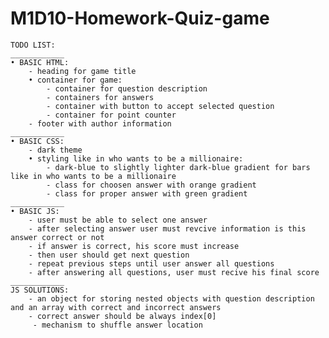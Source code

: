 # M1D10-Homework-Quiz-game
 

<!--
        QUIZ GAME!

        RULES:
        / The player must guess correctly a certain amount of questions
        / Each correct answer gives him one point
        / Answers could be multiple or true/false
        / At the end of the game, the user must know his/her total score

        QUESTIONS:
        / You can get them from this URL ( http://bit.ly/strive_QUIZZ ) or you can write your own
        / Could be multiple of boolean (true / false)
        / [EXTRA] Show if the answer provided was the wrong one or correct it after clicking
        / [EXTRA] Present the questions one a time instead of having all displayed together

        HINTS:
        / Keep a global variable score for the user score
        / Keep a variable questionNumber for the question the user is answering
        / When questionNumber is bigger then the available questions, present the score
        / Start working with the questions saved in a variable (or you can use AJAX for fetching external questions if you already know it!)
        / Start with the easier version and THEN implement the EXTRAs
        / Please debug everything / try it on the console to be sure of what to expect from your code

        EXTRA:
        / Show if the answer provided was the wrong one or correct it after clicking
        / Present the questions one a time instead of having all displayed together
        / Let the user select difficulty and number of questions (you can get q/a from https://opentdb.com/api.php?amount=10&category=18&difficulty=easy modifying amount and difficulty)

    -->
    
    TODO LIST:
    ____________
    • BASIC HTML:
        - heading for game title
        • container for game: 
            - container for question description
            - containers for answers
            - container with button to accept selected question
            - container for point counter
        - footer with author information
    ____________
    • BASIC CSS:
        - dark theme
        • styling like in who wants to be a millionaire:
            - dark-blue to slightly lighter dark-blue gradient for bars like in who wants to be a millionaire
            - class for choosen answer with orange gradient
            - class for proper answer with green gradient
    ____________
    • BASIC JS:
        - user must be able to select one answer
        - after selecting answer user must revcive information is this answer correct or not
        - if answer is correct, his score must increase 
        - then user should get next question
        - repeat previous steps until user answer all questions
        - after answering all questions, user must recive his final score
    ____________
    JS SOLUTIONS:
        - an object for storing nested objects with question description and an array with correct and incorrect answers
        - correct answer should be always index[0]
         - mechanism to shuffle answer location







